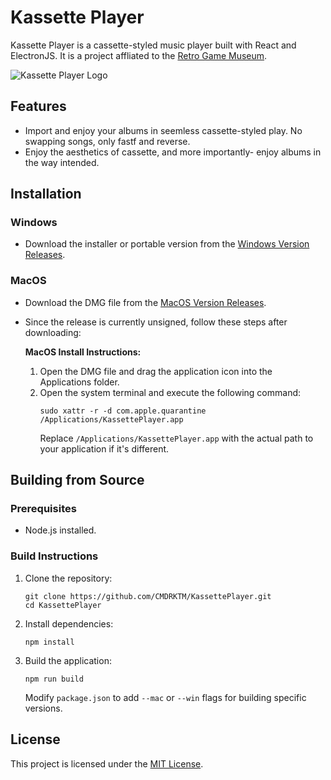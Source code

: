 # Kassette Player

Kassette Player is a cassette-styled music player built with React and ElectronJS. It is a project affliated to the [Retro Game Museum](https://retrogamemuseum.org).

![Kassette Player Logo](https://github.com/CMDRKTM/KassettePlayer/assets/123240001/b9193409-3013-46a6-8835-a60003694b57)

## Features
- Import and enjoy your albums in seemless cassette-styled play. No swapping songs, only fastf and reverse.
- Enjoy the aesthetics of cassette, and more importantly- enjoy albums in the way intended.

## Installation

### Windows
- Download the installer or portable version from the [Windows Version Releases](https://github.com/CMDRKTM/KassettePlayer/releases).

### MacOS
- Download the DMG file from the [MacOS Version Releases](https://github.com/CMDRKTM/KassettePlayer/releases).
- Since the release is currently unsigned, follow these steps after downloading:
  
  **MacOS Install Instructions:**
  1. Open the DMG file and drag the application icon into the Applications folder.
  2. Open the system terminal and execute the following command:
     ```
     sudo xattr -r -d com.apple.quarantine /Applications/KassettePlayer.app
     ```
     Replace `/Applications/KassettePlayer.app` with the actual path to your application if it's different.

## Building from Source

### Prerequisites
- Node.js installed.

### Build Instructions
1. Clone the repository:
   ```
   git clone https://github.com/CMDRKTM/KassettePlayer.git
   cd KassettePlayer
   ```
2. Install dependencies:
   ```
   npm install
   ```
3. Build the application:
   ```
   npm run build
   ```
   Modify `package.json` to add `--mac` or `--win` flags for building specific versions.

## License

This project is licensed under the [MIT License](LICENSE).
